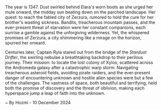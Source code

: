 
The year is 1347.  Dust swirled behind Elara's worn boots as she urged her mule onward, the midday sun beating down on the parched landscape.  Her quest: to reach the fabled city of Zerzura, rumored to hold the cure for her brother's wasting sickness.  Bandits, treacherous mountain passes, and the ever-present threat of starvation were her constant companions, each sunrise a gamble against the unforgiving wilderness.  Yet, the whispered promises of Zerzura, a city shimmering like a mirage on the horizon, spurred her onward.

Centuries later, Captain Ryla stared out from the bridge of the *Stardust Drifter*, the swirling nebulae a breathtaking backdrop to their perilous journey. Their mission: to locate the lost colony of Xylos, scattered across the Andromeda galaxy after a catastrophic warp storm.  Navigating treacherous asteroid fields, avoiding pirate raiders, and the ever-present danger of encountering unknown and hostile alien species were but a few of the challenges. The vastness of space, both beautiful and terrifying, held both the promise of discovery and the threat of oblivion, making each hyperspace jump a leap of faith into the unknown.

~ By Hozmi - 10 December 2024
